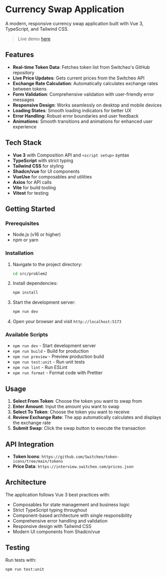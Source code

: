 # Currency Swap Application

A modern, responsive currency swap application built with Vue 3, TypeScript, and Tailwind CSS.

> Live demo [here](https://currency-swap-three.vercel.app/)

## Features

- **Real-time Token Data**: Fetches token list from Switcheo's GitHub repository
- **Live Price Updates**: Gets current prices from the Switcheo API
- **Exchange Rate Calculation**: Automatically calculates exchange rates between tokens
- **Form Validation**: Comprehensive validation with user-friendly error messages
- **Responsive Design**: Works seamlessly on desktop and mobile devices
- **Loading States**: Smooth loading indicators for better UX
- **Error Handling**: Robust error boundaries and user feedback
- **Animations**: Smooth transitions and animations for enhanced user experience

## Tech Stack

- **Vue 3** with Composition API and `<script setup>` syntax
- **TypeScript** with strict typing
- **Tailwind CSS** for styling
- **Shadcn/vue** for UI components
- **VueUse** for composables and utilities
- **Axios** for API calls
- **Vite** for build tooling
- **Vitest** for testing

## Getting Started

### Prerequisites

- Node.js (v16 or higher)
- npm or yarn

### Installation

1. Navigate to the project directory:
   ```bash
   cd src/problem2
   ```

2. Install dependencies:
   ```bash
   npm install
   ```

3. Start the development server:
   ```bash
   npm run dev
   ```

4. Open your browser and visit `http://localhost:5173`

### Available Scripts

- `npm run dev` - Start development server
- `npm run build` - Build for production
- `npm run preview` - Preview production build
- `npm run test:unit` - Run unit tests
- `npm run lint` - Run ESLint
- `npm run format` - Format code with Prettier

## Usage

1. **Select From Token**: Choose the token you want to swap from
2. **Enter Amount**: Input the amount you want to swap
3. **Select To Token**: Choose the token you want to receive
4. **Review Exchange Rate**: The app automatically calculates and displays the exchange rate
5. **Submit Swap**: Click the swap button to execute the transaction

## API Integration

- **Token Icons**: `https://github.com/Switcheo/token-icons/tree/main/tokens`
- **Price Data**: `https://interview.switcheo.com/prices.json`

## Architecture

The application follows Vue 3 best practices with:
- Composables for state management and business logic
- Strict TypeScript typing throughout
- Component-based architecture with single responsibility
- Comprehensive error handling and validation
- Responsive design with Tailwind CSS
- Modern UI components from Shadcn/vue

## Testing

Run tests with:
```bash
npm run test:unit
```